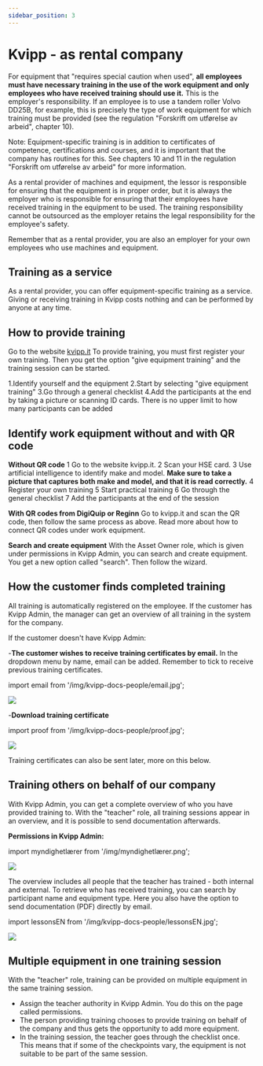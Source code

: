 ```yaml
---
sidebar_position: 3
---
```

# Kvipp - as rental company

For equipment that "requires special caution when used", **all employees must have necessary training in the use of the work equipment and only employees who have received training should use it.** This is the employer's responsibility. If an employee is to use a tandem roller Volvo DD25B, for example, this is precisely the type of work equipment for which training must be provided (see the regulation "Forskrift om utførelse av arbeid", chapter 10).

Note: Equipment-specific training is in addition to certificates of competence, certifications and courses, and it is important that the company has routines for this. See chapters 10 and 11 in the regulation "Forskrift om utførelse av arbeid" for more information.

As a rental provider of machines and equipment, the lessor is responsible for ensuring that the equipment is in proper order, but it is always the employer who is responsible for ensuring that their employees have received training in the equipment to be used. The training responsibility cannot be outsourced as the employer retains the legal responsibility for the employee's safety.

Remember that as a rental provider, you are also an employer for your own employees who use machines and equipment.

## Training as a service
As a rental provider, you can offer equipment-specific training as a service. Giving or receiving training in Kvipp costs nothing and can be performed by anyone at any time.

## How to provide training
Go to the website [kvipp.it](https://kvipp.it)
To provide training, you must first register your own training. Then you get the option "give equipment training" and the training session can be started.

1.Identify yourself and the equipment
2.Start by selecting "give equipment training"
3.Go through a general checklist
4.Add the participants at the end by taking a picture or scanning ID cards. There is no upper limit to how many participants can be added

## Identify work equipment without and with QR code

**Without QR code**
1 Go to the website kvipp.it.
2 Scan your HSE card.
3 Use artificial intelligence to identify make and model. **Make sure to take a picture that captures both make and model, and that it is read correctly.**
4 Register your own training
5 Start practical training
6 Go through the general checklist
7 Add the participants at the end of the session

**With QR codes from DigiQuip or Reginn**
Go to kvipp.it and scan the QR code, then follow the same process as above. Read more about how to connect QR codes under work equipment.

**Search and create equipment**
With the Asset Owner role, which is given under permissions in Kvipp Admin, you can search and create equipment. You get a new option called "search". Then follow the wizard.

## How the customer finds completed training
All training is automatically registered on the employee. If the customer has Kvipp Admin, the manager can get an overview of all training in the system for the company.

If the customer doesn't have Kvipp Admin:

-**The customer wishes to receive training certificates by email.** In the dropdown menu by name, email can be added. Remember to tick to receive previous training certificates.

import email from '/img/kvipp-docs-people/email.jpg';

<img src={email} style={{width:500}} />

-**Download training certificate**

import proof from '/img/kvipp-docs-people/proof.jpg';

<img src={proof} style={{width:200}} />

Training certificates can also be sent later, more on this below.

## Training others on behalf of our company
With Kvipp Admin, you can get a complete overview of who you have provided training to. With the "teacher" role, all training sessions appear in an overview, and it is possible to send documentation afterwards.

**Permissions in Kvipp Admin:**

import myndighetlærer from '/img/myndighetlærer.png';

<img src={myndighetlærer} style={{width:1100}} />

The overview includes all people that the teacher has trained - both internal and external. To retrieve who has received training, you can search by participant name and equipment type. Here you also have the option to send documentation (PDF) directly by email.

import lessonsEN from '/img/kvipp-docs-people/lessonsEN.jpg';

 <img src={lessonsEN} style={{width:700}} />

 ## Multiple equipment in one training session
With the "teacher" role, training can be provided on multiple equipment in the same training session.

- Assign the teacher authority in Kvipp Admin. You do this on the page called permissions.
- The person providing training chooses to provide training on behalf of the company and thus gets the opportunity to add more equipment.
- In the training session, the teacher goes through the checklist once. This means that if some of the checkpoints vary, the equipment is not suitable to be part of the same session.